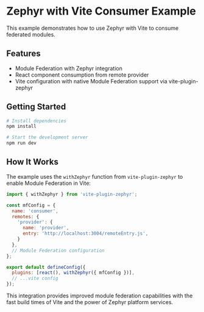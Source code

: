 # Zephyr with Vite Consumer Example

This example demonstrates how to use Zephyr with Vite to consume federated modules.

## Features

- Module Federation with Zephyr integration
- React component consumption from remote provider
- Vite configuration with native Module Federation support via vite-plugin-zephyr

## Getting Started

```bash
# Install dependencies
npm install

# Start the development server
npm run dev
```

## How It Works

The example uses the `withZephyr` function from `vite-plugin-zephyr` to enable Module Federation in Vite:

```js
import { withZephyr } from 'vite-plugin-zephyr';

const mfConfig = {
  name: 'consumer',
  remotes: {
    'provider': {
      name: 'provider',
      entry: 'http://localhost:3004/remoteEntry.js',
    }
  },
  // Module Federation configuration
};

export default defineConfig({
  plugins: [react(), withZephyr({ mfConfig })],
  // ...vite config
});
```

This integration provides improved module federation capabilities with the fast build times of Vite and the power of Zephyr platform services.